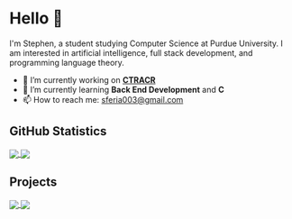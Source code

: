 # Hello 👋


I'm Stephen, a student studying Computer Science at Purdue University. I am interested in artificial intelligence, full stack development, and programming language theory.


- 🔭 I’m currently working on **[CTRACR](https://github.com/sferia003/ctracr)**
- 🌱 I’m currently learning **Back End Development** and **C**
- 📫 How to reach me: sferia003@gmail.com

## GitHub Statistics

<a href="https://github.com/sferia003/sferia003">
  <img align="center" src="https://github-readme-stats.vercel.app/api?username=sferia003&count_private=true&show_icons=true&theme=dark&custom_title=Statistics"/>
</a>
<a href="https://github.com/sferia003/sferia003">
  <img align="center" src="https://github-readme-stats.vercel.app/api/top-langs/?username=sferia003&layout=compact&theme=dark"/>
</a>

## Projects

<a href="https://github.com/sferia003/ctracr">
  <img align="center" src="https://github-readme-stats.vercel.app/api/pin/?username=sferia003&repo=ctracr&theme=dark"/>
</a>
<a href="https://github.com/rfheise/helloWrld-2020">
  <img align="center" src="https://github-readme-stats.vercel.app/api/pin/?username=rfheise&repo=helloWrld-2020&theme=dark"/>
</a>
